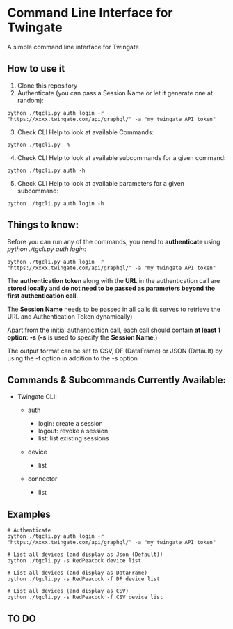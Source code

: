 # Command Line Interface for Twingate

A simple command line interface for Twingate

## How to use it

1. Clone this repository
2. Authenticate (you can pass a Session Name or let it generate one at random):

```
python ./tgcli.py auth login -r "https://xxxx.twingate.com/api/graphql/" -a "my twingate API token"
```

3. Check CLI Help to look at available Commands:

```
python ./tgcli.py -h
```

4. Check CLI Help to look at available subcommands for a given command:

```
python ./tgcli.py auth -h
```

5. Check CLI Help to look at available parameters for a given subcommand:
```
python ./tgcli.py auth login -h
```

## Things to know:

Before you can run any of the commands, you need to **authenticate** using *python ./tgcli.py auth login*:

```
python ./tgcli.py auth login -r "https://xxxx.twingate.com/api/graphql/" -a "my twingate API token"
```

The **authentication token** along with the **URL** in the authentication call are **stored locally** and **do not need to be passed as parameters beyond the first authentication call**.

The **Session Name** needs to be passed in all calls (it serves to retrieve the URL and Authentication Token dynamically)

Apart from the initial authentication call, each call should contain **at least 1 option**: **-s** (**-s** is used to specify the **Session Name**.)

The output format can be set to CSV, DF (DataFrame) or JSON (Default) by using the -f option in addition to the -s option


## Commands & Subcommands Currently Available:

* Twingate CLI:

  * auth
    * login: create a session
    * logout: revoke a session
    * list: list existing sessions

  * device
    * list

  * connector
    * list
    
## Examples
```
# Authenticate
python ./tgcli.py auth login -r "https://xxxx.twingate.com/api/graphql/" -a "my twingate API token"
```

```
# List all devices (and display as Json (Default))
python ./tgcli.py -s RedPeacock device list
```

```
# List all devices (and display as DataFrame)
python ./tgcli.py -s RedPeacock -f DF device list
```

```
# List all devices (and display as CSV)
python ./tgcli.py -s RedPeacock -f CSV device list
```


## TO DO

